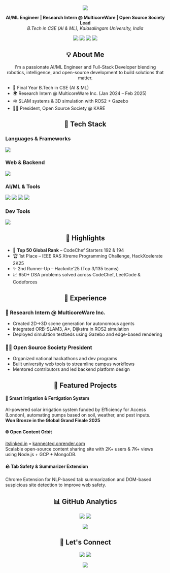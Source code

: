 <div align="center">
  <img src="https://capsule-render.vercel.app/api?type=waving&color=0e76a8&height=200&section=header&text=Thummala%20Nithin%20Reddy&fontSize=40&fontColor=ffffff"/>
</div><p align="center">
  <strong>AI/ML Engineer | Research Intern @ MulticoreWare | Open Source Society Lead</strong><br>
  <em>B.Tech in CSE (AI & ML), Kalasalingam University, India</em>
</p><p align="center">
  <a href="mailto:thummalanithinreddy4@gmail.com"><img src="https://img.shields.io/badge/Email-D14836?style=for-the-badge&logo=gmail&logoColor=white"/></a>
  <a href="https://linkedin.com/in/nithin-reddy-thummala-442657268"><img src="https://img.shields.io/badge/LinkedIn-0077B5?style=for-the-badge&logo=linkedin&logoColor=white"/></a>
  <a href="https://github.com/NITHINREDDY3T"><img src="https://img.shields.io/badge/GitHub-181717?style=for-the-badge&logo=github&logoColor=white"/></a>
  <a href="https://codechef.com/users/kl_99220041397"><img src="https://img.shields.io/badge/CodeChef-5B4638?style=for-the-badge&logo=codechef&logoColor=white"/></a>
</p><h2 align="center">💡 About Me</h2><p align="center">
  I'm a passionate AI/ML Engineer and Full-Stack Developer blending robotics, intelligence, and open-source development to build solutions that matter.
</p><ul>
  <li>🤖 Final Year B.Tech in CSE (AI & ML)</li>
  <li>🌍 Research Intern @ MulticoreWare Inc. (Jan 2024 – Feb 2025)</li>
  <li>🪖 SLAM systems & 3D simulation with ROS2 + Gazebo</li>
  <li>👩‍💼 President, Open Source Society @ KARE</li>
</ul><h2 align="center">🔧 Tech Stack</h2><h3>Languages & Frameworks</h3>
<p>
  <img src="https://skillicons.dev/icons?i=python,java,c,cpp,javascript,html,css"/>
</p><h3>Web & Backend</h3>
<p>
  <img src="https://skillicons.dev/icons?i=nodejs,flask,mongodb,mysql,express"/>
</p><h3>AI/ML & Tools</h3>
<p>
  <img src="https://img.shields.io/badge/TensorFlow-EF6C00?style=for-the-badge&logo=tensorflow&logoColor=white"/>
  <img src="https://img.shields.io/badge/PyTorch-EE4C2C?style=for-the-badge&logo=pytorch&logoColor=white"/>
  <img src="https://img.shields.io/badge/ROS2-22314E?style=for-the-badge&logo=ros&logoColor=white"/>
  <img src="https://img.shields.io/badge/Gazebo-2C5DAB?style=for-the-badge&logo=robotframework&logoColor=white"/>
</p><h3>Dev Tools</h3>
<p>
  <img src="https://skillicons.dev/icons?i=git,github,vscode,linux,gcp,postman"/>
</p><h2 align="center">🎯 Highlights</h2><ul>
  <li>🥇 <strong>Top 50 Global Rank</strong> – CodeChef Starters 192 & 194</li>
  <li>🏆 1st Place – IEEE RAS Xtreme Programming Challenge, HackXcelerate 2K25</li>
  <li>✨ 2nd Runner-Up – Hacknite’25 (Top 3/135 teams)</li>
  <li>📈 650+ DSA problems solved across CodeChef, LeetCode & Codeforces</li>
</ul><h2 align="center">💼 Experience</h2><h3>🔬 Research Intern @ MulticoreWare Inc.</h3>
<ul>
  <li>Created 2D→3D scene generation for autonomous agents</li>
  <li>Integrated ORB-SLAM3, A*, Dijkstra in ROS2 simulation</li>
  <li>Deployed simulation testbeds using Gazebo and edge-based rendering</li>
</ul><h3>🧑‍💻 Open Source Society President</h3>
<ul>
  <li>Organized national hackathons and dev programs</li>
  <li>Built university web tools to streamline campus workflows</li>
  <li>Mentored contributors and led backend platform design</li>
</ul><h2 align="center">🎨 Featured Projects</h2><h4>🌿 Smart Irrigation & Fertigation System</h4>
<p>
  AI-powered solar irrigation system funded by Efficiency for Access (London), automating pumps based on soil, weather, and pest inputs. <br>
  <strong>Won Bronze in the Global Grand Finale 2025</strong>
</p><h4>🌐 Open Content Orbit</h4>
<p>
  <a href="https://itslinked.in">itslinked.in</a> • <a href="https://kannected.onrender.com">kannected.onrender.com</a><br>
  Scalable open-source content sharing site with 2K+ users & 7K+ views using Node.js + GCP + MongoDB.
</p><h4>🪨 Tab Safety & Summarizer Extension</h4>
<p>
  Chrome Extension for NLP-based tab summarization and DOM-based suspicious site detection to improve web safety.
</p><h2 align="center">📊 GitHub Analytics</h2><p align="center">
  <img src="https://github-readme-stats.vercel.app/api?username=NITHINREDDY3T&show_icons=true&theme=tokyonight&hide_border=true" />
  <img src="https://github-readme-streak-stats.herokuapp.com/?user=NITHINREDDY3T&theme=tokyonight&hide_border=true" />
</p><p align="center">
  <img src="https://github-readme-stats.vercel.app/api/top-langs/?username=NITHINREDDY3T&layout=compact&theme=tokyonight&hide_border=true" />
</p><h2 align="center">🔗 Let's Connect</h2><p align="center">
  <a href="mailto:thummalanithinreddy4@gmail.com"><img src="https://img.shields.io/badge/Email-Me-D14836?style=for-the-badge&logo=gmail&logoColor=white"/></a>
  <a href="https://linkedin.com/in/nithin-reddy-thummala-442657268"><img src="https://img.shields.io/badge/LinkedIn-Connect-0e76a8?style=for-the-badge&logo=linkedin&logoColor=white"/></a>
</p><div align="center">
  <img src="https://capsule-render.vercel.app/api?type=waving&color=0e76a8&height=200&section=footer"/>
</div>
